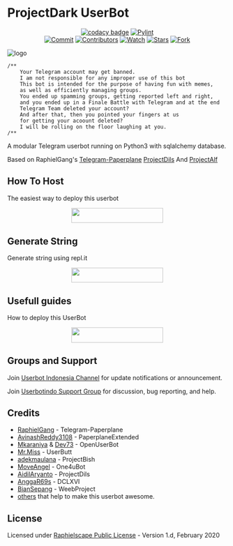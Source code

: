 # ProjectDark UserBot

<p align="center">
    <a href="https://www.codacy.com/manual/Ajibcdefgh/ProjectDark?utm_source=github.com&amp;utm_medium=referral&amp;utm_content=Ajibcdefgh/ProjectDark&amp;utm_campaign=Badge_Grade"><img src="https://img.shields.io/codacy/grade/e758192aef1c4178be8777694409b248?style=flat-square&logo=codacy&color=17BEBB" alt="codacy badge"/></a>
    <a href="https://github.com/Ajibcdefgh/ProjectDark/actions?query=workflow%3APyLint"> <img src="https://img.shields.io/github/workflow/status/Ajibcdefgh/ProjectDark/PyLint/master?label=PyLint&style=flat-square&logo=github-actions&logoColor=white&color=98CE00" alt="Pylint" /></a><br>
    <a href="https://github.com/Ajibcdefgh/ProjectDark/commits/sql-extended"><img src="https://img.shields.io/github/last-commit/Ajibcdefgh/ProjectDark/master?label=Last%20Commit&style=flat-square&logo=github&color=8C86AA" alt="Commit" /></a>
    <a href="https://github.com/Ajibcdefgh/ProjectDark/graphs/contributors"><img src="https://img.shields.io/github/contributors-anon/Ajibcdefgh/One4uDark?label=Contributors&style=flat-square&logo=github&color=FF4D80" alt="Contributors" /></a>
    <a href="https://github.com/Ajibcdefgh/ProjectDark/watchers"><img src="https://img.shields.io/github/watchers/Ajibcdefgh/ProjectDark?label=Watch&style=flat-square&logo=github&color=FF70A6" alt="Watch" /></a>
    <a href="https://github.com/Ajibcdefgh/ProjectDark/stargazers"><img src="https://img.shields.io/github/stars/Ajibcdefgh/ProjectDark?label=Stars&style=flat-square&logo=github&color=F87575" alt="Stars" /></a>
    <a href="https://github.com/Ajibcdefgh/ProjectDark/network/members"><img src="https://img.shields.io/github/forks/Ajibcdefgh/ProjectDark?label=Fork&style=flat-square&logo=github&color=E0777D" alt="Fork" /></a>
</p>

![logo](https://telegra.ph/file/a4f9c342cd31fbd4a5cbf.jpg)


```
/**
    Your Telegram account may get banned.
    I am not responsible for any improper use of this bot
    This bot is intended for the purpose of having fun with memes,
    as well as efficiently managing groups.
    You ended up spamming groups, getting reported left and right,
    and you ended up in a Finale Battle with Telegram and at the end
    Telegram Team deleted your account?
    And after that, then you pointed your fingers at us
    for getting your acoount deleted?
    I will be rolling on the floor laughing at you.
/**
```

A modular Telegram userbot running on Python3 with sqlalchemy database.

Based on RaphielGang's [Telegram-Paperplane](https://github.com/RaphielGang/Telegram-Paperplane) [ProjectDils](https://github.com/aidilaryanto/ProjectDils) And [ProjectAlf](https://github.com/alfianandaa/ProjectAlf)

## How To Host
The easiest way to deploy this userbot
<p align="center"><a href="https://heroku.com/deploy?template=https://github.com/Ajibcdefgh/ProjectDark/tree/master"> <img src="https://img.shields.io/badge/Deploy%20To%20Heroku-blueviolet?style=for-the-badge&logo=heroku" width="210" height="34.45"/></a></p>

## Generate String
Generate string using repl.it
<p align="center"><a href="https://string.projectalf.repl.run/"> <img src="https://img.shields.io/badge/Generate%20Session-lightgrey?style=for-the-badge&logo=repl.it" width="210" height="34.45"/></a></p>

## Usefull guides
How to deploy this UserBot
<p align="center"><a href="https://telegra.ph/Host-a-Telegram-Userbot-05-07"> <img src="https://img.shields.io/badge/how%20to%20deploy-important?style=for-the-badge&logo=github" width="210" height="34.45"/></a></p>

## Groups and Support
Join [Userbot Indonesia Channel](https://t.me/userbotindocloud) for update notifications or announcement.

Join [Userbotindo Support Group](https://t.me/userbotindo) for discussion, bug reporting, and help.

## Credits
*   [RaphielGang](https://github.com/RaphielGang) - Telegram-Paperplane
*   [AvinashReddy3108](https://github.com/AvinashReddy3108) - PaperplaneExtended
*   [Mkaraniya](https://github.com/mkaraniya) & [Dev73](https://github.com/Devp73) - OpenUserBot
*   [Mr.Miss](https://github.com/keselekpermen69) - UserButt
*   [adekmaulana](https://github.com/adekmaulana) - ProjectBish
*   [MoveAngel](https://github.com/MoveAngel) - One4uBot
*   [AidilAryanto](https://github.com/aidilaryanto) - ProjectDils 
*   [AnggaR69s](https://github.com/GengKapak/DCLXVI) - DCLXVI
*   [BianSepang](https://github.com/BianSepang) - WeebProject
*   [others](https://github.com/Ajibcdefgh/ProjectDark/graphs/contributors) that help to make this userbot awesome.

## License
Licensed under [Raphielscape Public License](https://github.com/alfianandaa/ProjectAlf/blob/master/LICENSE) - Version 1.d, February 2020

